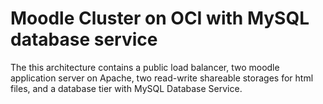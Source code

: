# Moodle Cluster on OCI with MySQL database service


The this architecture contains a public load balancer, two moodle application server on Apache, two read-write shareable storages for html files, and a database tier with MySQL Database Service.
